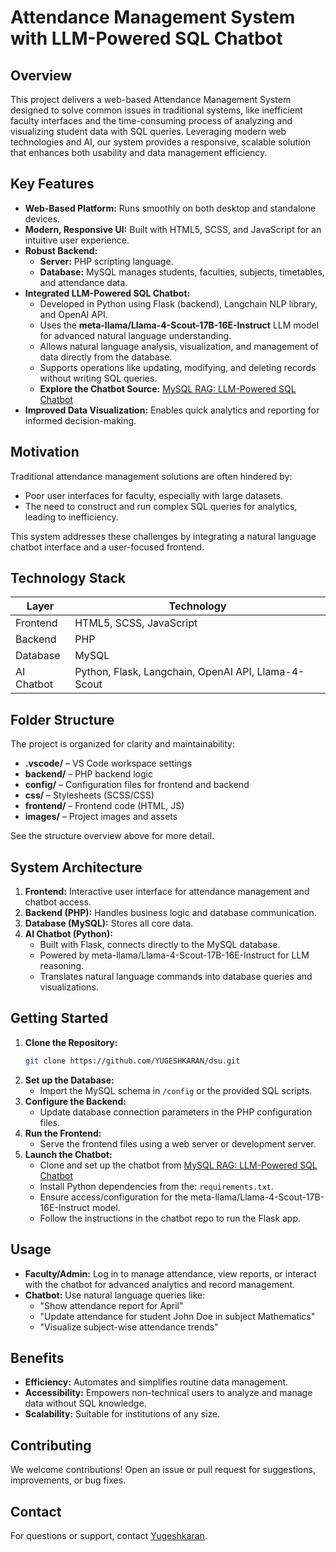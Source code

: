 # Attendance Management System with LLM-Powered SQL Chatbot

## Overview

This project delivers a web-based Attendance Management System designed to solve common issues in traditional systems, like inefficient faculty interfaces and the time-consuming process of analyzing and visualizing student data with SQL queries. Leveraging modern web technologies and AI, our system provides a responsive, scalable solution that enhances both usability and data management efficiency.

## Key Features

- **Web-Based Platform:** Runs smoothly on both desktop and standalone devices.
- **Modern, Responsive UI:** Built with HTML5, SCSS, and JavaScript for an intuitive user experience.
- **Robust Backend:** 
  - **Server:** PHP scripting language.
  - **Database:** MySQL manages students, faculties, subjects, timetables, and attendance data.
- **Integrated LLM-Powered SQL Chatbot:**
  - Developed in Python using Flask (backend), Langchain NLP library, and OpenAI API.
  - Uses the **meta-llama/Llama-4-Scout-17B-16E-Instruct** LLM model for advanced natural language understanding.
  - Allows natural language analysis, visualization, and management of data directly from the database.
  - Supports operations like updating, modifying, and deleting records without writing SQL queries.
  - **Explore the Chatbot Source:** [MySQL RAG: LLM-Powered SQL Chatbot](https://github.com/YUGESHKARAN/MySQL-RAG.git)
- **Improved Data Visualization:** Enables quick analytics and reporting for informed decision-making.

## Motivation

Traditional attendance management solutions are often hindered by:
- Poor user interfaces for faculty, especially with large datasets.
- The need to construct and run complex SQL queries for analytics, leading to inefficiency.

This system addresses these challenges by integrating a natural language chatbot interface and a user-focused frontend.

## Technology Stack

| Layer        | Technology                                            |
|--------------|-------------------------------------------------------|
| Frontend     | HTML5, SCSS, JavaScript                               |
| Backend      | PHP                                                   |
| Database     | MySQL                                                 |
| AI Chatbot   | Python, Flask, Langchain, OpenAI API, Llama-4-Scout   |

## Folder Structure

The project is organized for clarity and maintainability:

- **.vscode/** – VS Code workspace settings
- **backend/** – PHP backend logic
- **config/** – Configuration files for frontend and backend
- **css/** – Stylesheets (SCSS/CSS)
- **frontend/** – Frontend code (HTML, JS)
- **images/** – Project images and assets

See the structure overview above for more detail.


## System Architecture

1. **Frontend:** Interactive user interface for attendance management and chatbot access.
2. **Backend (PHP):** Handles business logic and database communication.
3. **Database (MySQL):** Stores all core data.
4. **AI Chatbot (Python):**
   - Built with Flask, connects directly to the MySQL database.
   - Powered by meta-llama/Llama-4-Scout-17B-16E-Instruct for LLM reasoning.
   - Translates natural language commands into database queries and visualizations.

## Getting Started

1. **Clone the Repository:**
    ```bash
    git clone https://github.com/YUGESHKARAN/dsu.git
    ```
2. **Set up the Database:**
    - Import the MySQL schema in `/config` or the provided SQL scripts.
3. **Configure the Backend:**
    - Update database connection parameters in the PHP configuration files.
4. **Run the Frontend:**
    - Serve the frontend files using a web server or development server.
5. **Launch the Chatbot:**
    - Clone and set up the chatbot from [MySQL RAG: LLM-Powered SQL Chatbot](https://github.com/YUGESHKARAN/MySQL-RAG.git)
    - Install Python dependencies from the: `requirements.txt`.
    - Ensure access/configuration for the meta-llama/Llama-4-Scout-17B-16E-Instruct model.
    - Follow the instructions in the chatbot repo to run the Flask app.

## Usage

- **Faculty/Admin:** Log in to manage attendance, view reports, or interact with the chatbot for advanced analytics and record management.
- **Chatbot:** Use natural language queries like:
  - "Show attendance report for April"
  - "Update attendance for student John Doe in subject Mathematics"
  - "Visualize subject-wise attendance trends"

## Benefits

- **Efficiency:** Automates and simplifies routine data management.
- **Accessibility:** Empowers non-technical users to analyze and manage data without SQL knowledge.
- **Scalability:** Suitable for institutions of any size.

## Contributing

We welcome contributions! Open an issue or pull request for suggestions, improvements, or bug fixes.

## Contact

For questions or support, contact [Yugeshkaran](https://github.com/YUGESHKARAN).
